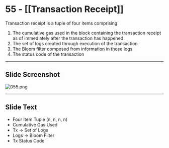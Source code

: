 # 55 - [[Transaction Receipt]]

Transaction receipt is a tuple of four items comprising: 
1.  The cumulative gas used in the block containing the transaction receipt as of immediately after the transaction has happened
2.  The set of logs created through execution of the transaction
3.  The Bloom filter composed from information in those logs
4.  The status code of the transaction

___
## Slide Screenshot
![055.png](../images/ethereum101/055.png)
___
## Slide Text
- Four Item Tuple (n, n, n, n)
- Cumulative Gas Used
- Tx -> Set of Logs
- Logs -> Bloom Filter
- Tx Status Code 

